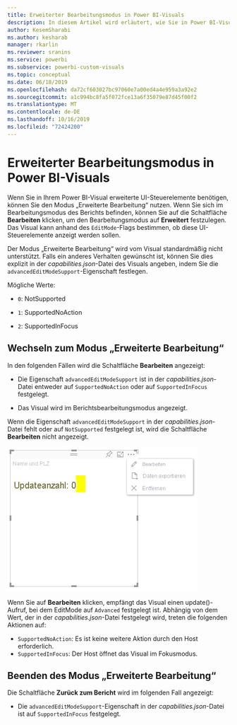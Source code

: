 ```yaml
---
title: Erweiterter Bearbeitungsmodus in Power BI-Visuals
description: In diesem Artikel wird erläutert, wie Sie in Power BI-Visuals erweiterte UI-Steuerelemente festlegen.
author: KesemSharabi
ms.author: kesharab
manager: rkarlin
ms.reviewer: sranins
ms.service: powerbi
ms.subservice: powerbi-custom-visuals
ms.topic: conceptual
ms.date: 06/18/2019
ms.openlocfilehash: da72cf603027bc97060e7a00ed4a4e959a3a92e2
ms.sourcegitcommit: a1c994bc8fa5f072fce13a6f35079e87d45f00f2
ms.translationtype: MT
ms.contentlocale: de-DE
ms.lasthandoff: 10/16/2019
ms.locfileid: "72424200"
---
```

# <a name="advanced-edit-mode-in-power-bi-visuals"></a>Erweiterter Bearbeitungsmodus in Power BI-Visuals

Wenn Sie in Ihrem Power BI-Visual erweiterte UI-Steuerelemente benötigen, können Sie den Modus „Erweiterte Bearbeitung“ nutzen. Wenn Sie sich im Bearbeitungsmodus des Berichts befinden, können Sie auf die Schaltfläche **Bearbeiten** klicken, um den Bearbeitungsmodus auf **Erweitert** festzulegen. Das Visual kann anhand des `EditMode`-Flags bestimmen, ob diese UI-Steuerelemente anzeigt werden sollen.

Der Modus „Erweiterte Bearbeitung“ wird vom Visual standardmäßig nicht unterstützt. Falls ein anderes Verhalten gewünscht ist, können Sie dies explizit in der *capabilities.json*-Datei des Visuals angeben, indem Sie die `advancedEditModeSupport`-Eigenschaft festlegen.

Mögliche Werte:

- `0`: NotSupported

- `1`: SupportedNoAction

- `2`: SupportedInFocus

## <a name="enter-advanced-edit-mode"></a>Wechseln zum Modus „Erweiterte Bearbeitung“

In den folgenden Fällen wird die Schaltfläche **Bearbeiten** angezeigt:

* Die Eigenschaft `advancedEditModeSupport` ist in der *capabilities.json*-Datei entweder auf `SupportedNoAction` oder auf `SupportedInFocus` festgelegt.

* Das Visual wird im Berichtsbearbeitungsmodus angezeigt.

Wenn die Eigenschaft `advancedEditModeSupport` in der *capabilities.json*-Datei fehlt oder auf `NotSupported` festgelegt ist, wird die Schaltfläche **Bearbeiten** nicht angezeigt.

![Aktivieren des Bearbeitungsmodus](./media/edit-mode.png)

Wenn Sie auf **Bearbeiten** klicken, empfängt das Visual einen update()-Aufruf, bei dem EditMode auf `Advanced` festgelegt ist. Abhängig von dem Wert, der in der *capabilities.json*-Datei festgelegt wird, treten die folgenden Aktionen auf:

* `SupportedNoAction`: Es ist keine weitere Aktion durch den Host erforderlich.
* `SupportedInFocus`: Der Host öffnet das Visual im Fokusmodus.

## <a name="exit-advanced-edit-mode"></a>Beenden des Modus „Erweiterte Bearbeitung“

Die Schaltfläche **Zurück zum Bericht** wird im folgenden Fall angezeigt:

* Die `advancedEditModeSupport`-Eigenschaft in der *capabilities.json*-Datei ist auf `SupportedInFocus` festgelegt.
